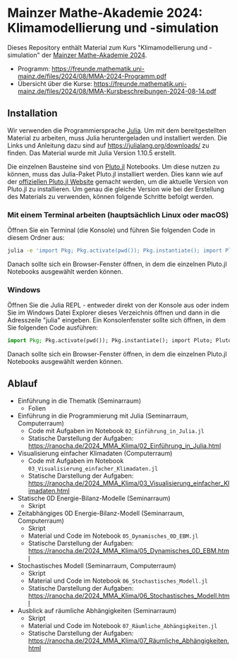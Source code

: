 # Mainzer Mathe-Akademie 2024: Klimamodellierung und -simulation

Dieses Repository enthält Material zum Kurs
"Klimamodellierung und -simulation"
der [Mainzer Mathe-Akademie 2024](https://freunde.mathematik.uni-mainz.de/mma/).

- Programm: https://freunde.mathematik.uni-mainz.de/files/2024/08/MMA-2024-Programm.pdf
- Übersicht über die Kurse: https://freunde.mathematik.uni-mainz.de/files/2024/08/MMA-Kursbeschreibungen-2024-08-14.pdf


## Installation

Wir verwenden die Programmiersprache [Julia](https://julialang.org).
Um mit dem bereitgestellten Material zu arbeiten, muss Julia heruntergeladen
und installiert werden. Die Links und Anleitung dazu sind auf
https://julialang.org/downloads/
zu finden.
Das Material wurde mit Julia Version 1.10.5 erstellt.

Die einzelnen Bausteine sind von [Pluto.jl](https://github.com/fonsp/Pluto.jl)
Notebooks. Um diese nutzen zu können, muss das Julia-Paket Pluto.jl
installiert werden. Dies kann wie auf der
[offiziellen Pluto.jl Website](https://plutojl.org/)
gemacht werden, um die aktuelle Version von Pluto.jl zu installieren.
Um genau die gleiche Version wie bei der Erstellung des Materials zu verwenden,
können folgende Schritte befolgt werden.

### Mit einem Terminal arbeiten (hauptsächlich Linux oder macOS)

Öffnen Sie ein Terminal (die Konsole) und führen Sie folgenden Code in diesem
Ordner aus:

```bash
julia -e 'import Pkg; Pkg.activate(pwd()); Pkg.instantiate(); import Pluto; Pluto.run()'
```

Danach sollte sich ein Browser-Fenster öffnen, in dem die einzelnen Pluto.jl Notebooks
ausgewählt werden können.

### Windows

Öffnen Sie die Julia REPL - entweder direkt von der Konsole aus oder indem Sie im
Windows Datei Explorer dieses Verzeichnis öffnen und dann in die Adresszeile
"julia" eingeben. Ein Konsolenfenster sollte sich öffnen, in dem Sie folgenden
Code ausführen:

```julia
import Pkg; Pkg.activate(pwd()); Pkg.instantiate(); import Pluto; Pluto.run()
```

Danach sollte sich ein Browser-Fenster öffnen, in dem die einzelnen Pluto.jl Notebooks
ausgewählt werden können.


## Ablauf

- Einführung in die Thematik (Seminarraum)
    - Folien
- Einführung in die Programmierung mit Julia (Seminarraum, Computerraum)
    - Code mit Aufgaben im Notebook `02_Einführung_in_Julia.jl`
    - Statische Darstellung der Aufgaben: https://ranocha.de/2024_MMA_Klima/02_Einführung_in_Julia.html
- Visualisierung einfacher Klimadaten (Computerraum)
    - Code mit Aufgaben im Notebook `03_Visualisierung_einfacher_Klimadaten.jl`
    - Statische Darstellung der Aufgaben: https://ranocha.de/2024_MMA_Klima/03_Visualisierung_einfacher_Klimadaten.html
- Statische 0D Energie-Bilanz-Modelle (Seminarraum)
    - Skript
- Zeitabhängiges 0D Energie-Bilanz-Modell (Seminarraum, Computerraum)
    - Skript
    - Material und Code im Notebook `05_Dynamisches_0D_EBM.jl`
    - Statische Darstellung der Aufgaben: https://ranocha.de/2024_MMA_Klima/05_Dynamisches_0D_EBM.html
- Stochastisches Modell (Seminarraum, Computerraum)
    - Skript
    - Material und Code im Notebook `06_Stochastisches_Modell.jl`
    - Statische Darstellung der Aufgaben: https://ranocha.de/2024_MMA_Klima/06_Stochastisches_Modell.html
- Ausblick auf räumliche Abhängigkeiten (Seminarraum)
    - Skript
    - Material und Code im Notebook `07_Räumliche_Abhängigkeiten.jl`
    - Statische Darstellung der Aufgaben: https://ranocha.de/2024_MMA_Klima/07_Räumliche_Abhängigkeiten.html
